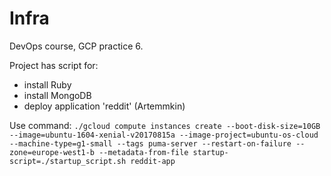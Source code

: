 Infra
=======


DevOps course, GCP practice 6.

Project has script for:
 - install Ruby
 - install MongoDB
 - deploy application 'reddit' (Artemmkin)

Use command:
`./gcloud compute instances create --boot-disk-size=10GB --image=ubuntu-1604-xenial-v20170815a --image-project=ubuntu-os-cloud --machine-type=g1-small --tags puma-server --restart-on-failure --zone=europe-west1-b --metadata-from-file startup-script=./startup_script.sh reddit-app`
